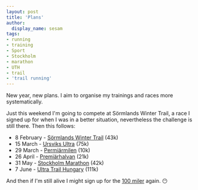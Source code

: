 ```yaml
---
layout: post
title: 'Plans'
author:
  display_name: sesam
tags:
- running
- training
- Sport
- Stockholm
- marathon
- UTH
- trail
- 'trail running'
---
```

New year, new plans. I aim to organise my trainings and races more systematically.

Just this weekend I'm going to compete at Sörmlands Winter Trail, a race I signed up for when I was in a better situation, nevertheless the challenge is still there. Then this follows:

* 8 February - [Sörmlands Winter Trail](https://www.sormlands-winter-trail.com/) (43k)
* 15 March - [Ursviks Ultra](https://www.ursvikultra.se/information) (75k)
* 29 March - [Permiärmilen](https://www.stockholmmarathon.se/premiarmilen/) (10k)
* 26 April - [Premiärhalvan](https://www.stockholmmarathon.se/premiarhalvan/) (21k)
* 31 May - [Stockholm Marathon](https://www.stockholmmarathon.se/) (42k)
* 7 June - [Ultra Trail Hungary](https://ultratrail.hu/en/) (111k)

And then if I'm still alive I might sign up for the [100 miler](https://www.sormlands100.com/100-miles) again. 😶